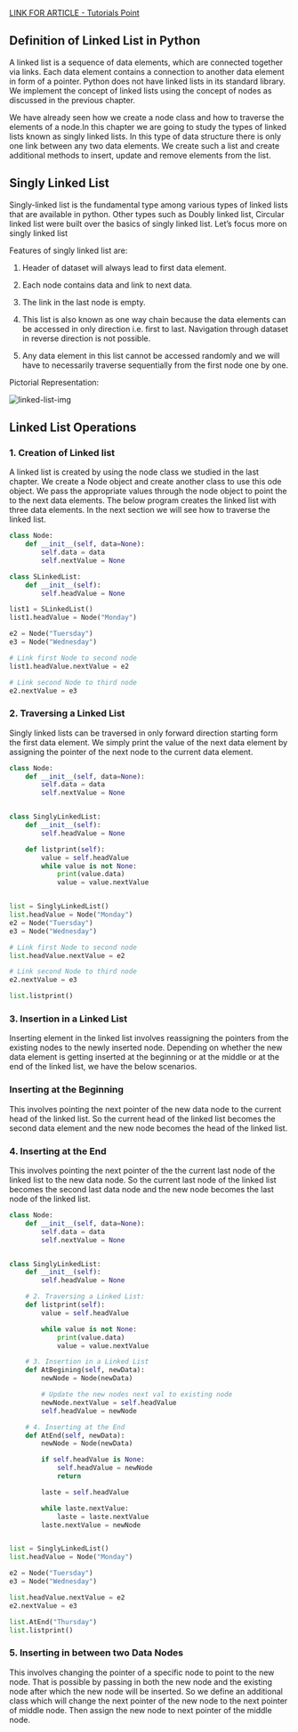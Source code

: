 [LINK FOR ARTICLE - Tutorials Point](https://www.tutorialspoint.com/python_data_structure/python_linked_lists.htm)

## Definition of Linked List in Python

A linked list is a sequence of data elements, which are connected together via links. Each data element contains a connection to another data element in form of a pointer. Python does not have linked lists in its standard library. We implement the concept of linked lists using the concept of nodes as discussed in the previous chapter.

We have already seen how we create a node class and how to traverse the elements of a node.In this chapter we are going to study the types of linked lists known as singly linked lists. In this type of data structure there is only one link between any two data elements. We create such a list and create additional methods to insert, update and remove elements from the list.

## Singly Linked List

Singly-linked list is the fundamental type among various types of linked lists that are available in python. Other types such as Doubly linked list, Circular linked list were built over the basics of singly linked list. Let’s focus more on singly linked list

Features of singly linked list are:

1. Header of dataset will always lead to first data element.

2. Each node contains data and link to next data.

3. The link in the last node is empty.

4. This list is also known as one way chain because the data elements can be accessed in only direction i.e. first to last. Navigation through dataset in reverse direction is not possible.

5. Any data element in this list cannot be accessed randomly and we will have to necessarily traverse sequentially from the first node one by one.

Pictorial Representation:

![linked-list-img](https://cdn.educba.com/academy/wp-content/uploads/2021/05/1-3.png.webp)

## Linked List Operations

### 1. Creation of Linked list

A linked list is created by using the node class we studied in the last chapter. We create a Node object and create another class to use this ode object. We pass the appropriate values through the node object to point the to the next data elements. The below program creates the linked list with three data elements. In the next section we will see how to traverse the linked list.

```python
class Node:
    def __init__(self, data=None):
        self.data = data
        self.nextValue = None

class SLinkedList:
    def __init__(self):
        self.headValue = None

list1 = SLinkedList()
list1.headValue = Node("Monday")

e2 = Node("Tuersday")
e3 = Node("Wednesday")

# Link first Node to second node
list1.headValue.nextValue = e2

# Link second Node to third node
e2.nextValue = e3
```

### 2. Traversing a Linked List

Singly linked lists can be traversed in only forward direction starting form the first data element. We simply print the value of the next data element by assigning the pointer of the next node to the current data element.

```python
class Node:
    def __init__(self, data=None):
        self.data = data
        self.nextValue = None


class SinglyLinkedList:
    def __init__(self):
        self.headValue = None

    def listprint(self):
        value = self.headValue
        while value is not None:
            print(value.data)
            value = value.nextValue


list = SinglyLinkedList()
list.headValue = Node("Monday")
e2 = Node("Tuersday")
e3 = Node("Wednesday")

# Link first Node to second node
list.headValue.nextValue = e2

# Link second Node to third node
e2.nextValue = e3

list.listprint()
```

### 3. **Insertion in a Linked List**

Inserting element in the linked list involves reassigning the pointers from the existing nodes to the newly inserted node. Depending on whether the new data element is getting inserted at the beginning or at the middle or at the end of the linked list, we have the below scenarios.

### Inserting at the Beginning

This involves pointing the next pointer of the new data node to the current head of the linked list. So the current head of the linked list becomes the second data element and the new node becomes the head of the linked list.

### 4. Inserting at the End

This involves pointing the next pointer of the the current last node of the linked list to the new data node. So the current last node of the linked list becomes the second last data node and the new node becomes the last node of the linked list.

```python
class Node:
    def __init__(self, data=None):
        self.data = data
        self.nextValue = None


class SinglyLinkedList:
    def __init__(self):
        self.headValue = None

    # 2. Traversing a Linked List:
    def listprint(self):
        value = self.headValue

        while value is not None:
            print(value.data)
            value = value.nextValue

    # 3. Insertion in a Linked List
    def AtBegining(self, newData):
        newNode = Node(newData)

        # Update the new nodes next val to existing node
        newNode.nextValue = self.headValue
        self.headValue = newNode

    # 4. Inserting at the End
    def AtEnd(self, newData):
        newNode = Node(newData)

        if self.headValue is None:
            self.headValue = newNode
            return

        laste = self.headValue

        while laste.nextValue:
            laste = laste.nextValue
        laste.nextValue = newNode


list = SinglyLinkedList()
list.headValue = Node("Monday")

e2 = Node("Tuersday")
e3 = Node("Wednesday")

list.headValue.nextValue = e2
e2.nextValue = e3

list.AtEnd("Thursday")
list.listprint()
```

### 5. Inserting in between two Data Nodes

This involves changing the pointer of a specific node to point to the new node. That is possible by passing in both the new node and the existing node after which the new node will be inserted. So we define an additional class which will change the next pointer of the new node to the next pointer of middle node. Then assign the new node to next pointer of the middle node.

```python

```
